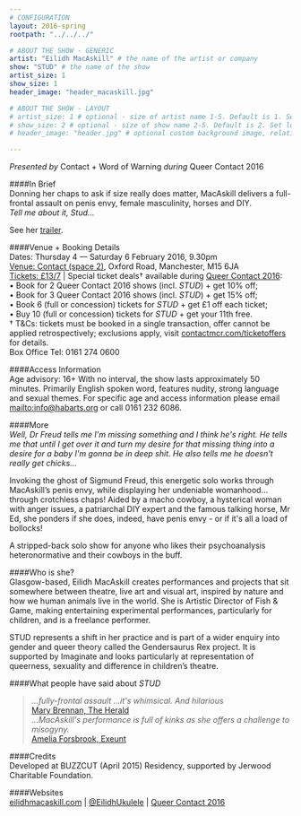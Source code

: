 ```yaml
---
# CONFIGURATION
layout: 2016-spring
rootpath: "../../../"

# ABOUT THE SHOW - GENERIC
artist: "Eilidh MacAskill" # the name of the artist or company
show: "STUD" # the name of the show
artist_size: 1
show_size: 1
header_image: "header_macaskill.jpg"    

# ABOUT THE SHOW - LAYOUT
# artist_size: 1 # optional - size of artist name 1-5. Default is 1. Set longer names to lower values
# show_size: 2 # optional - size of show name 2-5. Default is 2. Set longer names to lower values
# header_image: "header.jpg" # optional custom background image, relative to current page

---
```

*Presented by* Contact + Word of Warning *during* Queer Contact 2016         
       
####In Brief      
Donning her chaps to ask if size really does matter, MacAskill delivers a full-frontal assault on penis envy, female masculinity, horses and DIY.<br>*Tell me about it, Stud…*        
         
See her <a href="http://vimeo.com/133550925" target="_blank">trailer</a>.          
        
####Venue + Booking Details    
Dates: Thursday 4 — Saturday 6 February 2016, 9.30pm         
<a href="http://contactmcr.com/visit/getting-here" target="_blank">Venue: Contact (space 2)</a>, Oxford Road, Manchester, M15 6JA             
<a href="http://contactmcr.com/whats-on/46294-qc16-eilidh-macaskill-stud/booking" target="_blank">Tickets: £13/7</a> | Special ticket deals† available during <a href="http://www.contactmcr.com/queercontact" target="_blank">Queer Contact 2016</a>:<br>• Book for 2 Queer Contact 2016 shows (incl. *STUD*) + get 10% off;<br>• Book for 3 Queer Contact 2016 shows (incl. *STUD*) + get 15% off;<br>• Book 6 (full or concession) tickets for *STUD* + get £1 off each ticket;<br>• Buy 10 (full or concession) tickets for *STUD* + get your 11th free.        
† T&Cs: tickets must be booked in a single transaction, offer cannot be applied retrospectively; exclusions apply, visit <a href="http://www.contactmcr.com/ticketoffers" target="_blank">contactmcr.com/ticketoffers</a> for details.              
Box Office Tel: 0161 274 0600         
        
####Access Information        
Age advisory: 16+ With no interval, the show lasts approximately 50 minutes. Primarily English spoken word, features nudity, strong language and sexual themes. For specific age and access information please email <mailto:info@habarts.org> or call 0161 232 6086.     
             
####More      
*Well, Dr Freud tells me I'm missing something and I think he's right. He tells me that until I get over it and turn my desire for that missing thing into a desire for a baby I'm gonna be in deep shit. He also tells me he doesn't really get chicks…*           
         
Invoking the ghost of Sigmund Freud, this energetic solo works through MacAskill’s penis envy, while displaying her undeniable womanhood… through crotchless chaps! Aided by a macho cowboy, a hysterical woman with anger issues, a patriarchal DIY expert and the famous talking horse, Mr Ed, she ponders if she does, indeed, have penis envy -  or if it's all a load of bollocks!    
        
A stripped-back solo show for anyone who likes their psychoanalysis heteronormative and their cowboys in the buff.         
        
####Who is she?     
Glasgow-based, Eilidh MacAskill creates performances and projects that sit somewhere between theatre, live art and visual art, inspired by nature and how we human animals live in the world. She is Artistic Director of Fish & Game, making entertaining experimental performances, particularly for children, and is a freelance performer.    
STUD represents a shift in her practice and is part of a wider enquiry into gender and queer theory called the Gendersaurus Rex project. It is supported by Imaginate and looks particularly at representation of queerness, sexuality and difference in children’s theatre.         
       
####What people have said about *STUD*        
>*…fully-frontal assault …it's whimsical. And hilarious*<br><a href="http://www.heraldscotland.com/arts_ents/13206858.Review__BuzzCut__Pearce_Institute__Glasgow" target="_blank">Mary Brennan, The Herald</a>          
>*…MacAskill's performance is full of kinks as she offers a challenge to misogyny.*<br><a href="http://exeuntmagazine.com/reviews/steakhouse-live-2" target="_blank">Amelia Forsbrook, Exeunt</a>         
         
####Credits          
Developed at BUZZCUT (April 2015) Residency, supported by Jerwood Charitable Foundation.        
        
####Websites          
<a href="http://eilidhmacaskill.com/portfolio/stud-2" target="_blank">eilidhmacaskill.com</a> | <a href="http://twitter.com/EilidhUkulele" target="_blank">@EilidhUkulele</a> | <a href="http://www.contactmcr.com/queercontact" target="_blank">Queer Contact 2016</a>
